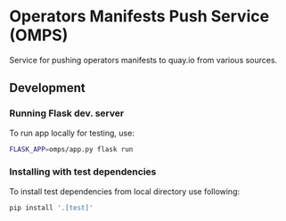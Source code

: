 # Operators Manifests Push Service (OMPS)
Service for pushing operators manifests to quay.io from various sources.

## Development

### Running Flask dev. server

To run app locally for testing, use:
```bash
FLASK_APP=omps/app.py flask run
```

### Installing with test dependencies

To install test dependencies from local directory use following:
```bash
pip install '.[test]'
```
